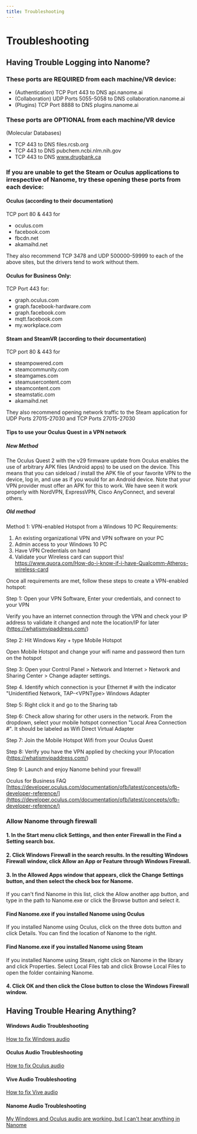 ```yaml
---
title: Troubleshooting
---
```


# Troubleshooting

## Having Trouble Logging into Nanome?

### These ports are REQUIRED from each machine/VR device:

- (Authentication) TCP Port 443 to DNS api.nanome.ai
- (Collaboration) UDP Ports 5055-5058 to DNS collaboration.nanome.ai
- (Plugins) TCP Port 8888 to DNS plugins.nanome.ai

### These ports are OPTIONAL from each machine/VR device

(Molecular Databases)
- TCP 443 to DNS files.rcsb.org
- TCP 443 to DNS pubchem.ncbi.nlm.nih.gov
- TCP 443 to DNS www.drugbank.ca

### If you are unable to get the Steam or Oculus applications to irrespective of Nanome, try these opening these ports from each device:

#### Oculus (according to their documentation)

TCP port 80 & 443 for 
- oculus.com
- facebook.com
- fbcdn.net
- akamaihd.net

They also recommend TCP 3478 and UDP 500000-59999 to each of the above sites, but the drivers tend to work without them.

#### Oculus for Business Only:

TCP Port 443 for:
- graph.oculus.com
- graph.facebook-hardware.com
- graph.facebook.com
- mqtt.facebook.com
- my.workplace.com


#### Steam and SteamVR (according to their documentation)

TCP port 80 & 443 for
- steampowered.com
- steamcommunity.com
- steamgames.com
- steamusercontent.com
- steamcontent.com
- steamstatic.com
- akamaihd.net

They also recommend opening network traffic to the Steam application for UDP Ports 27015-27030 and TCP Ports 27015-27030 


#### Tips to use your Oculus Quest in a VPN network


##### New Method
The Oculus Quest 2 with the v29 firmware update from Oculus enables the use of arbitrary APK files (Android apps) to be used on the device. This means that you can sideload / install the APK file of your favorite VPN to the device, log in, and use as if you would for an Android device. Note that your VPN provider must offer an APK for this to work. We have seen it work properly with NordVPN, ExpressVPN, Cisco AnyConnect, and several others.

##### Old method

Method 1: VPN-enabled Hotspot from a Windows 10 PC
Requirements: 
1. An existing organizational VPN and VPN software on your PC
2. Admin access to your Windows 10 PC
3. Have VPN Credentials on hand
4. Validate your Wireless card can support this! https://www.quora.com/How-do-i-know-if-i-have-Qualcomm-Atheros-wireless-card

Once all requirements are met, follow these steps to create a VPN-enabled hotspot:

Step 1: Open your VPN Software, Enter your credentials, and connect to your VPN

Verify you have an internet connection through the VPN and check your IP address to validate it changed and note the location/IP for later (https://whatismyipaddress.com/)

Step 2: Hit Windows Key + type Mobile Hotspot

Open Mobile Hotspot and change your wifi name and password then turn on the hotspot

Step 3: Open your Control Panel > Network and Internet > Network and Sharing Center > Change adapter settings. 

Step 4. Identify which connection is your Ethernet # with the indicator "Unidentified Network, TAP-&lt;VPNType&gt; Windows Adapter 

Step 5: Right click it and go to the Sharing tab

Step 6: Check allow sharing for other users in the network. From the dropdown, select your mobile hotspot connection "Local Area Connection #". It should be labeled as Wifi Direct Virtual Adapter

Step 7: Join the Mobile Hotspot Wifi from your Oculus Quest

Step 8: Verify you have the VPN applied by checking your IP/location (https://whatismyipaddress.com/)

Step 9: Launch and enjoy Nanome behind your firewall!

Oculus for Business FAQ  
[https://developer.oculus.com/documentation/ofb/latest/concepts/ofb-developer-reference/](https://developer.oculus.com/documentation/ofb/latest/concepts/ofb-developer-reference/)

### Allow Nanome through firewall

#### 1. In the Start menu click Settings, and then enter Firewall in the Find a Setting search box.

#### 2. Click Windows Firewall in the search results. In the resulting Windows Firewall window, click Allow an App or Feature through Windows Firewall.
<vimg src="howto-page/Firewall1.png" />

#### 3. In the Allowed Apps window that appears, click the Change Settings button, and then select the check box for Nanome.
<vimg src="howto-page/Firewall2.png" />

If you can't find Nanome in this list, click the Allow another app button, and type in the path to Nanome.exe or click the Browse button and select it.
<vimg src="howto-page/Firewall3.png" />

#### Find Nanome.exe if you installed Nanome using Oculus

<vimg src="howto-page/Path_Oculus0.png" />
<vimg src="howto-page/Path_Oculus1.png" />
If you installed Nanome using Oculus, click on the three dots button and click Details. You can find the location of Nanome to the right.

#### Find Nanome.exe if you installed Nanome using Steam

<vimg src="howto-page/Path_Steam0.png" />
<vimg src="howto-page/Path_Steam1.png" />
If you installed Nanome using Steam, right click on Nanome in the library and click Properties. Select Local Files tab and click Browse Local Files to open the folder containing Nanome.

#### 4. Click OK and then click the Close button to close the Windows Firewall window.

## Having Trouble Hearing Anything?

#### Windows Audio Troubleshooting

[How to fix Windows audio](https://support.microsoft.com/en-us/help/4520288/windows-10-fix-sound-problems)

#### Oculus Audio Troubleshooting

[How to fix Oculus audio](https://support.oculus.com/948087951934283/)

#### Vive Audio Troubleshooting

[How to fix Vive audio](https://www.vive.com/uk/support/vive/category_howto/no-audio-while-using-extension-cable.html)

#### Nanome Audio Troubleshooting

[My Windows and Oculus audio are working, but I can't hear anything in Nanome](https://docs.nanome.ai/navigating.html#settings)
